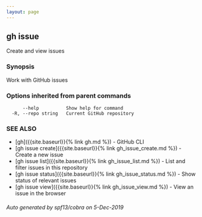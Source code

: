 ```yaml
---
layout: page
---
```


## gh issue

Create and view issues

### Synopsis

Work with GitHub issues

### Options inherited from parent commands

```
      --help          Show help for command
  -R, --repo string   Current GitHub repository
```

### SEE ALSO

* [gh]({{site.baseurl}}{% link gh.md %})	 - GitHub CLI
* [gh issue create]({{site.baseurl}}{% link gh_issue_create.md %})	 - Create a new issue
* [gh issue list]({{site.baseurl}}{% link gh_issue_list.md %})	 - List and filter issues in this repository
* [gh issue status]({{site.baseurl}}{% link gh_issue_status.md %})	 - Show status of relevant issues
* [gh issue view]({{site.baseurl}}{% link gh_issue_view.md %})	 - View an issue in the browser

###### Auto generated by spf13/cobra on 5-Dec-2019
